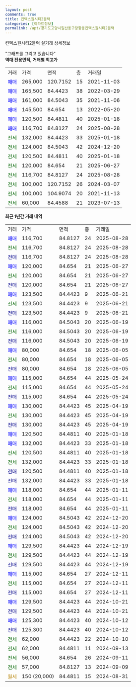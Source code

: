 ```yaml
---
layout: post
comments: true
title: 킨텍스원시티2블럭
categories: [아파트정보]
permalink: /apt/경기도고양시일산동구장항동킨텍스원시티2블럭
---
```


킨텍스원시티2블럭 실거래 상세정보

<script type="text/javascript">
  google.charts.load('current', {'packages':['line', 'corechart']});
  google.charts.setOnLoadCallback(drawChart);

  function drawChart() {
    var data = new google.visualization.DataTable();
    data.addColumn('date', '거래일');
    data.addColumn('number', "매매");
    data.addColumn('number', "전세");
    data.addColumn('number', "전매");

    data.addRows([[new Date(Date.parse("2025-08-28")), 116700, null, null], [new Date(Date.parse("2025-08-28")), null, 116700, null], [new Date(Date.parse("2025-08-28")), null, null, 116700], [new Date(Date.parse("2025-06-27")), 120000, null, null], [new Date(Date.parse("2025-06-27")), null, 120000, null], [new Date(Date.parse("2025-06-27")), null, null, 120000], [new Date(Date.parse("2025-06-21")), 123500, null, null], [new Date(Date.parse("2025-06-21")), null, 123500, null], [new Date(Date.parse("2025-06-21")), null, null, 123500], [new Date(Date.parse("2025-06-19")), 116000, null, null], [new Date(Date.parse("2025-06-19")), null, 116000, null], [new Date(Date.parse("2025-06-19")), null, null, 116000], [new Date(Date.parse("2025-06-05")), 80000, null, null], [new Date(Date.parse("2025-06-05")), null, 80000, null], [new Date(Date.parse("2025-06-05")), null, null, 80000], [new Date(Date.parse("2025-05-24")), 115000, null, null], [new Date(Date.parse("2025-05-24")), null, 115000, null], [new Date(Date.parse("2025-05-24")), null, null, 115000], [new Date(Date.parse("2025-04-19")), 130000, null, null], [new Date(Date.parse("2025-04-19")), null, 130000, null], [new Date(Date.parse("2025-04-19")), null, null, 130000], [new Date(Date.parse("2025-01-18")), 120500, null, null], [new Date(Date.parse("2025-01-18")), 132000, null, null], [new Date(Date.parse("2025-01-18")), null, 120500, null], [new Date(Date.parse("2025-01-18")), null, 132000, null], [new Date(Date.parse("2025-01-18")), null, null, 120500], [new Date(Date.parse("2025-01-18")), null, null, 132000], [new Date(Date.parse("2025-01-11")), 118000, null, null], [new Date(Date.parse("2025-01-11")), null, 118000, null], [new Date(Date.parse("2025-01-11")), null, null, 118000], [new Date(Date.parse("2024-12-20")), 124000, null, null], [new Date(Date.parse("2024-12-20")), null, 124000, null], [new Date(Date.parse("2024-12-20")), null, null, 124000], [new Date(Date.parse("2024-12-19")), 129500, null, null], [new Date(Date.parse("2024-12-19")), null, 129500, null], [new Date(Date.parse("2024-12-19")), null, null, 129500], [new Date(Date.parse("2024-12-11")), 115000, null, null], [new Date(Date.parse("2024-12-11")), null, 115000, null], [new Date(Date.parse("2024-12-11")), null, null, 115000], [new Date(Date.parse("2024-10-21")), 129500, null, null], [new Date(Date.parse("2024-10-21")), null, null, 129500], [new Date(Date.parse("2024-10-12")), 125300, null, null], [new Date(Date.parse("2024-10-12")), null, null, 125300], [new Date(Date.parse("2024-10-10")), null, 62000, null], [new Date(Date.parse("2024-09-13")), null, 62000, null], [new Date(Date.parse("2024-09-11")), null, 56000, null], [new Date(Date.parse("2024-09-09")), null, 57000, null], [new Date(Date.parse("2024-08-31")), null, null, null]]);

    var options = {
      hAxis: {
        format: 'yyyy/MM/dd'
      },    
      lineWidth: 0,
      pointsVisible: true,    
      title: '최근 1년간 유형별 실거래가 분포',
      legend: { position: 'bottom' }
    };

    var formatter = new google.visualization.NumberFormat({pattern:'###,###'} );
    formatter.format(data, 1);
    formatter.format(data, 2);
    
    setTimeout(function() {
        var chart = new google.visualization.LineChart(document.getElementById('columnchart_material'));
        chart.draw(data, (options));
        document.getElementById('loading').style.display = 'none';
    }, 200);
  }
</script>


<div id="loading" style="z-index:20; display: block; margin-left: 0px">"그래프를 그리고 있습니다"</div>
<div id="columnchart_material" style="width: 95%; margin-left: 0px; display: block"></div>
<!-- contents start -->
<b>역대 전용면적, 거래별 최고가</b>
<table class="sortable">
    <tr>
      <td>거래</td>
      <td>가격</td>
      <td>면적</td>
      <td>층</td>
      <td>거래일</td>
    </tr>
        <tr>
          <td><a style="color: blue">매매</a></td>
          <td>265,000</td>
          <td>120.7152</td>
          <td>15</td>
          <td>2021-11-03</td>
        </tr>            <tr>
          <td><a style="color: blue">매매</a></td>
          <td>165,500</td>
          <td>84.4423</td>
          <td>38</td>
          <td>2022-03-29</td>
        </tr>            <tr>
          <td><a style="color: blue">매매</a></td>
          <td>161,000</td>
          <td>84.5043</td>
          <td>35</td>
          <td>2021-11-06</td>
        </tr>            <tr>
          <td><a style="color: blue">매매</a></td>
          <td>145,500</td>
          <td>84.654</td>
          <td>13</td>
          <td>2022-05-20</td>
        </tr>            <tr>
          <td><a style="color: blue">매매</a></td>
          <td>120,500</td>
          <td>84.4811</td>
          <td>40</td>
          <td>2025-01-18</td>
        </tr>            <tr>
          <td><a style="color: blue">매매</a></td>
          <td>116,700</td>
          <td>84.8127</td>
          <td>24</td>
          <td>2025-08-28</td>
        </tr>        
        <tr>
              <td><a style="color: darkgreen">전세</a></td>
              <td>132,000</td>
              <td>84.4423</td>
              <td>33</td>
              <td>2025-01-18</td>
            </tr>            <tr>
              <td><a style="color: darkgreen">전세</a></td>
              <td>124,000</td>
              <td>84.5043</td>
              <td>42</td>
              <td>2024-12-20</td>
            </tr>            <tr>
              <td><a style="color: darkgreen">전세</a></td>
              <td>120,500</td>
              <td>84.4811</td>
              <td>40</td>
              <td>2025-01-18</td>
            </tr>            <tr>
              <td><a style="color: darkgreen">전세</a></td>
              <td>120,000</td>
              <td>84.654</td>
              <td>21</td>
              <td>2025-06-27</td>
            </tr>            <tr>
              <td><a style="color: darkgreen">전세</a></td>
              <td>116,700</td>
              <td>84.8127</td>
              <td>24</td>
              <td>2025-08-28</td>
            </tr>            <tr>
              <td><a style="color: darkgreen">전세</a></td>
              <td>100,000</td>
              <td>120.7152</td>
              <td>26</td>
              <td>2024-03-07</td>
            </tr>            <tr>
              <td><a style="color: darkgreen">전세</a></td>
              <td>100,000</td>
              <td>104.9074</td>
              <td>20</td>
              <td>2021-11-13</td>
            </tr>            <tr>
              <td><a style="color: darkgreen">전세</a></td>
              <td>60,000</td>
              <td>84.4588</td>
              <td>21</td>
              <td>2023-07-13</td>
            </tr>        
    
</table>

<b>최근 1년간 거래 내역</b>

<table class="sortable">
    <tr>
      <td>거래</td>
      <td>가격</td>
      <td>면적</td>
      <td>층</td>
      <td>거래일</td>
    </tr>
    <tr>
      <td><a style="color: blue">매매</a></td>
      <td>116,700</td>
      <td>84.8127</td>
      <td>24</td>
      <td>2025-08-28</td>
    </tr>          <tr>
      <td><a style="color: darkgreen">전세</a></td>
      <td>116,700</td>
      <td>84.8127</td>
      <td>24</td>
      <td>2025-08-28</td>
    </tr>          <tr>
      <td><a style="color: darkblue">전매</a></td>
      <td>116,700</td>
      <td>84.8127</td>
      <td>24</td>
      <td>2025-08-28</td>
    </tr>          <tr>
      <td><a style="color: blue">매매</a></td>
      <td>120,000</td>
      <td>84.654</td>
      <td>21</td>
      <td>2025-06-27</td>
    </tr>          <tr>
      <td><a style="color: darkgreen">전세</a></td>
      <td>120,000</td>
      <td>84.654</td>
      <td>21</td>
      <td>2025-06-27</td>
    </tr>          <tr>
      <td><a style="color: darkblue">전매</a></td>
      <td>120,000</td>
      <td>84.654</td>
      <td>21</td>
      <td>2025-06-27</td>
    </tr>          <tr>
      <td><a style="color: blue">매매</a></td>
      <td>123,500</td>
      <td>84.4423</td>
      <td>9</td>
      <td>2025-06-21</td>
    </tr>          <tr>
      <td><a style="color: darkgreen">전세</a></td>
      <td>123,500</td>
      <td>84.4423</td>
      <td>9</td>
      <td>2025-06-21</td>
    </tr>          <tr>
      <td><a style="color: darkblue">전매</a></td>
      <td>123,500</td>
      <td>84.4423</td>
      <td>9</td>
      <td>2025-06-21</td>
    </tr>          <tr>
      <td><a style="color: blue">매매</a></td>
      <td>116,000</td>
      <td>84.5043</td>
      <td>20</td>
      <td>2025-06-19</td>
    </tr>          <tr>
      <td><a style="color: darkgreen">전세</a></td>
      <td>116,000</td>
      <td>84.5043</td>
      <td>20</td>
      <td>2025-06-19</td>
    </tr>          <tr>
      <td><a style="color: darkblue">전매</a></td>
      <td>116,000</td>
      <td>84.5043</td>
      <td>20</td>
      <td>2025-06-19</td>
    </tr>          <tr>
      <td><a style="color: blue">매매</a></td>
      <td>80,000</td>
      <td>84.654</td>
      <td>18</td>
      <td>2025-06-05</td>
    </tr>          <tr>
      <td><a style="color: darkgreen">전세</a></td>
      <td>80,000</td>
      <td>84.654</td>
      <td>18</td>
      <td>2025-06-05</td>
    </tr>          <tr>
      <td><a style="color: darkblue">전매</a></td>
      <td>80,000</td>
      <td>84.654</td>
      <td>18</td>
      <td>2025-06-05</td>
    </tr>          <tr>
      <td><a style="color: blue">매매</a></td>
      <td>115,000</td>
      <td>84.654</td>
      <td>44</td>
      <td>2025-05-24</td>
    </tr>          <tr>
      <td><a style="color: darkgreen">전세</a></td>
      <td>115,000</td>
      <td>84.654</td>
      <td>44</td>
      <td>2025-05-24</td>
    </tr>          <tr>
      <td><a style="color: darkblue">전매</a></td>
      <td>115,000</td>
      <td>84.654</td>
      <td>44</td>
      <td>2025-05-24</td>
    </tr>          <tr>
      <td><a style="color: blue">매매</a></td>
      <td>130,000</td>
      <td>84.4423</td>
      <td>45</td>
      <td>2025-04-19</td>
    </tr>          <tr>
      <td><a style="color: darkgreen">전세</a></td>
      <td>130,000</td>
      <td>84.4423</td>
      <td>45</td>
      <td>2025-04-19</td>
    </tr>          <tr>
      <td><a style="color: darkblue">전매</a></td>
      <td>130,000</td>
      <td>84.4423</td>
      <td>45</td>
      <td>2025-04-19</td>
    </tr>          <tr>
      <td><a style="color: blue">매매</a></td>
      <td>120,500</td>
      <td>84.4811</td>
      <td>40</td>
      <td>2025-01-18</td>
    </tr>          <tr>
      <td><a style="color: blue">매매</a></td>
      <td>132,000</td>
      <td>84.4423</td>
      <td>33</td>
      <td>2025-01-18</td>
    </tr>          <tr>
      <td><a style="color: darkgreen">전세</a></td>
      <td>120,500</td>
      <td>84.4811</td>
      <td>40</td>
      <td>2025-01-18</td>
    </tr>          <tr>
      <td><a style="color: darkgreen">전세</a></td>
      <td>132,000</td>
      <td>84.4423</td>
      <td>33</td>
      <td>2025-01-18</td>
    </tr>          <tr>
      <td><a style="color: darkblue">전매</a></td>
      <td>120,500</td>
      <td>84.4811</td>
      <td>40</td>
      <td>2025-01-18</td>
    </tr>          <tr>
      <td><a style="color: darkblue">전매</a></td>
      <td>132,000</td>
      <td>84.4423</td>
      <td>33</td>
      <td>2025-01-18</td>
    </tr>          <tr>
      <td><a style="color: blue">매매</a></td>
      <td>118,000</td>
      <td>84.654</td>
      <td>44</td>
      <td>2025-01-11</td>
    </tr>          <tr>
      <td><a style="color: darkgreen">전세</a></td>
      <td>118,000</td>
      <td>84.654</td>
      <td>44</td>
      <td>2025-01-11</td>
    </tr>          <tr>
      <td><a style="color: darkblue">전매</a></td>
      <td>118,000</td>
      <td>84.654</td>
      <td>44</td>
      <td>2025-01-11</td>
    </tr>          <tr>
      <td><a style="color: blue">매매</a></td>
      <td>124,000</td>
      <td>84.5043</td>
      <td>42</td>
      <td>2024-12-20</td>
    </tr>          <tr>
      <td><a style="color: darkgreen">전세</a></td>
      <td>124,000</td>
      <td>84.5043</td>
      <td>42</td>
      <td>2024-12-20</td>
    </tr>          <tr>
      <td><a style="color: darkblue">전매</a></td>
      <td>124,000</td>
      <td>84.5043</td>
      <td>42</td>
      <td>2024-12-20</td>
    </tr>          <tr>
      <td><a style="color: blue">매매</a></td>
      <td>129,500</td>
      <td>84.4423</td>
      <td>44</td>
      <td>2024-12-19</td>
    </tr>          <tr>
      <td><a style="color: darkgreen">전세</a></td>
      <td>129,500</td>
      <td>84.4423</td>
      <td>44</td>
      <td>2024-12-19</td>
    </tr>          <tr>
      <td><a style="color: darkblue">전매</a></td>
      <td>129,500</td>
      <td>84.4423</td>
      <td>44</td>
      <td>2024-12-19</td>
    </tr>          <tr>
      <td><a style="color: blue">매매</a></td>
      <td>115,000</td>
      <td>84.654</td>
      <td>27</td>
      <td>2024-12-11</td>
    </tr>          <tr>
      <td><a style="color: darkgreen">전세</a></td>
      <td>115,000</td>
      <td>84.654</td>
      <td>27</td>
      <td>2024-12-11</td>
    </tr>          <tr>
      <td><a style="color: darkblue">전매</a></td>
      <td>115,000</td>
      <td>84.654</td>
      <td>27</td>
      <td>2024-12-11</td>
    </tr>          <tr>
      <td><a style="color: blue">매매</a></td>
      <td>129,500</td>
      <td>84.4423</td>
      <td>44</td>
      <td>2024-10-21</td>
    </tr>          <tr>
      <td><a style="color: darkblue">전매</a></td>
      <td>129,500</td>
      <td>84.4423</td>
      <td>44</td>
      <td>2024-10-21</td>
    </tr>          <tr>
      <td><a style="color: blue">매매</a></td>
      <td>125,300</td>
      <td>84.4423</td>
      <td>40</td>
      <td>2024-10-12</td>
    </tr>          <tr>
      <td><a style="color: darkblue">전매</a></td>
      <td>125,300</td>
      <td>84.4423</td>
      <td>40</td>
      <td>2024-10-12</td>
    </tr>          <tr>
      <td><a style="color: darkgreen">전세</a></td>
      <td>62,000</td>
      <td>84.4423</td>
      <td>22</td>
      <td>2024-10-10</td>
    </tr>          <tr>
      <td><a style="color: darkgreen">전세</a></td>
      <td>62,000</td>
      <td>84.4811</td>
      <td>11</td>
      <td>2024-09-13</td>
    </tr>          <tr>
      <td><a style="color: darkgreen">전세</a></td>
      <td>56,000</td>
      <td>84.654</td>
      <td>26</td>
      <td>2024-09-11</td>
    </tr>          <tr>
      <td><a style="color: darkgreen">전세</a></td>
      <td>57,000</td>
      <td>84.8127</td>
      <td>13</td>
      <td>2024-09-09</td>
    </tr>          <tr>
      <td><a style="color: darkgoldenrod">월세</a></td>
      <td>150 (20,000)</td>
      <td>84.4811</td>
      <td>15</td>
      <td>2024-08-31</td>
    </tr>      </table>
<!-- contents end -->    

